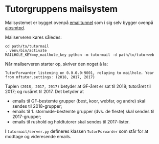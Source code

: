 # Tutorgruppens mailsystem

Mailsystemet er bygget ovenpå
[emailtunnel](https://github.com/TK-IT/emailtunnel)
som i sig selv bygger ovenpå
[aiosmtpd](https://github.com/aio-libs/aiosmtpd).

Mailserveren køres således:

```
cd path/to/tutormail
. venv/bin/activate
MAILHOLE_KEY=my_mailhole_key python -m tutormail -d path/to/tutorweb
```

Når mailserveren starter op, skriver den noget à la:

`TutorForwarder listening on 0.0.0.0:9001, relaying to mailhole.
Year from mftutor.settings: (2018, 2017, 2017)`

Tuplen `(2018, 2017, 2017)` betyder at GF-året er sat til 2018;
tutoråret til 2017; og rusåret til 2017.
Det betyder at
* emails til GF-bestemte grupper (best, koor, webfar, og andre) skal sendes til 2018-grupper;
* emails til 1. stormøde-bestemte grupper (dvs. de fleste) skal sendes til 2017-grupper;
* emails til rushold og holdtutorer skal sendes til 2017-lister.


I `tutormail/server.py` defineres klassen `TutorForwarder`
som står for at modtage og videresende emails.
